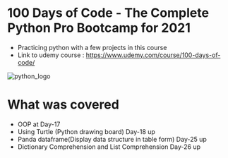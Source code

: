 # 100 Days of Code - The Complete Python Pro Bootcamp for 2021
- Practicing python with a  few projects in this course
- Link to udemy course : https://www.udemy.com/course/100-days-of-code/

![python_logo](https://user-images.githubusercontent.com/50704452/101147042-83a0ad00-3624-11eb-9b5f-2848da3e96b6.png)
# What was covered
- OOP at Day-17
- Using Turtle (Python drawing board) Day-18 up
- Panda dataframe(Display data structure in table form) Day-25 up
- Dictionary Comprehension and List Comprehension Day-26 up


